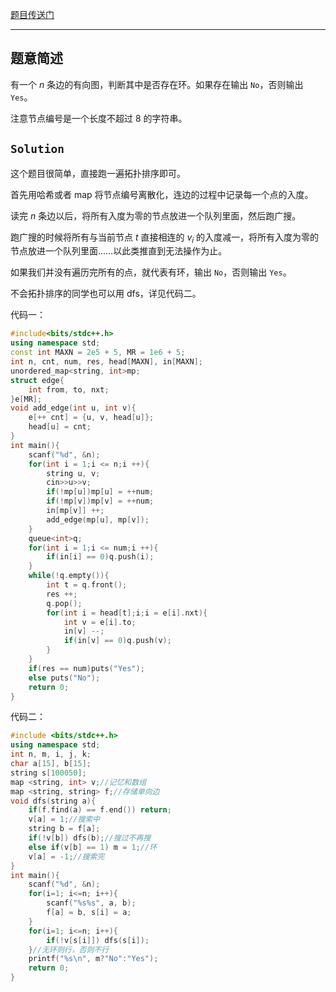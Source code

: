 [题目传送门](https://www.luogu.com.cn/problem/AT_abc285_d)

----
## 题意简述

有一个 $n$ 条边的有向图，判断其中是否存在环。如果存在输出 `No`，否则输出 `Yes`。

注意节点编号是一个长度不超过 $8$ 的字符串。

## $\mathtt{Solution}$

这个题目很简单，直接跑一遍拓扑排序即可。

首先用哈希或者 map 将节点编号离散化，连边的过程中记录每一个点的入度。

读完 $n$ 条边以后，将所有入度为零的节点放进一个队列里面，然后跑广搜。

跑广搜的时候将所有与当前节点 $t$ 直接相连的 $v_i$ 的入度减一，将所有入度为零的节点放进一个队列里面……以此类推直到无法操作为止。

如果我们并没有遍历完所有的点，就代表有环，输出 `No`，否则输出 `Yes`。

不会拓扑排序的同学也可以用 dfs，详见代码二。

代码一：

```cpp
#include<bits/stdc++.h>
using namespace std;
const int MAXN = 2e5 + 5, MR = 1e6 + 5;
int n, cnt, num, res, head[MAXN], in[MAXN];
unordered_map<string, int>mp;
struct edge{
	int from, to, nxt;
}e[MR];
void add_edge(int u, int v){
	e[++ cnt] = {u, v, head[u]};
	head[u] = cnt;
} 
int main(){
	scanf("%d", &n);
	for(int i = 1;i <= n;i ++){
		string u, v;
		cin>>u>>v;
		if(!mp[u])mp[u] = ++num;
		if(!mp[v])mp[v] = ++num;
		in[mp[v]] ++;
		add_edge(mp[u], mp[v]);
	}
	queue<int>q;
	for(int i = 1;i <= num;i ++){
		if(in[i] == 0)q.push(i);
	}
	while(!q.empty()){
		int t = q.front();
		res ++;
		q.pop();
		for(int i = head[t];i;i = e[i].nxt){
			int v = e[i].to;
			in[v] --;
			if(in[v] == 0)q.push(v);
		}
	}
	if(res == num)puts("Yes");
	else puts("No");
	return 0;
}
```

代码二：

```cpp
#include <bits/stdc++.h>
using namespace std;
int n, m, i, j, k;
char a[15], b[15];
string s[100050];
map <string, int> v;//记忆和数组
map <string, string> f;//存储单向边
void dfs(string a){
    if(f.find(a) == f.end()) return;
    v[a] = 1;//搜索中
    string b = f[a];
    if(!v[b]) dfs(b);//搜过不再搜
    else if(v[b] == 1) m = 1;//环
    v[a] = -1;//搜索完
}
int main(){
    scanf("%d", &n);
    for(i=1; i<=n; i++){
        scanf("%s%s", a, b);
        f[a] = b, s[i] = a;
    }
    for(i=1; i<=n; i++){
        if(!v[s[i]]) dfs(s[i]);
    }//无环则行，否则不行
    printf("%s\n", m?"No":"Yes");
    return 0;
}
```
